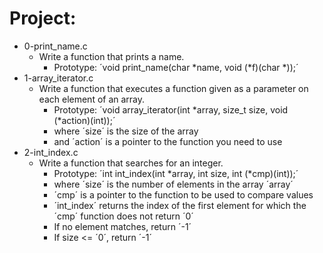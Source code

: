 # Project:

*  0-print_name.c
   - Write a function that prints a name.
     - Prototype: ´void print_name(char *name, void (*f)(char *));´
*  1-array_iterator.c
   - Write a function that executes a function given as a parameter on each element of an array.
     - Prototype: ´void array_iterator(int *array, size_t size, void (*action)(int));´
     - where ´size´ is the size of the array
     - and ´action´ is a pointer to the function you need to use
*  2-int_index.c
   - Write a function that searches for an integer.
     - Prototype: ´int int_index(int *array, int size, int (*cmp)(int));´
     - where ´size´ is the number of elements in the array ´array´
     - ´cmp´ is a pointer to the function to be used to compare values
     - ´int_index´ returns the index of the first element for which the ´cmp´ function does not return ´0´
     - If no element matches, return ´-1´
     - If size <= ´0´, return ´-1´
